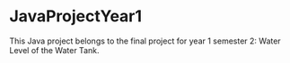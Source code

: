# JavaProjectYear1
This Java project belongs to the final project for year 1 semester 2: Water Level of the Water Tank.